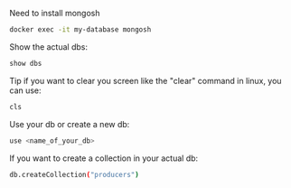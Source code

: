 Need to install mongosh

```sh
docker exec -it my-database mongosh
```

Show the actual dbs:
```sh
show dbs
```

Tip if you want to clear you screen like the "clear" command in linux, you can use:
```sh
cls
```


Use your db or create a new db:
```sh
use <name_of_your_db>
```
If you want to create a collection in your actual db:
```sh
db.createCollection("producers")
```